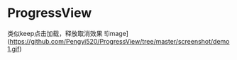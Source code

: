 # ProgressView
类似keep点击加载，释放取消效果
![image]
(https://github.com/Pengyi520/ProgressView/tree/master/screenshot/demo1.gif)
    

